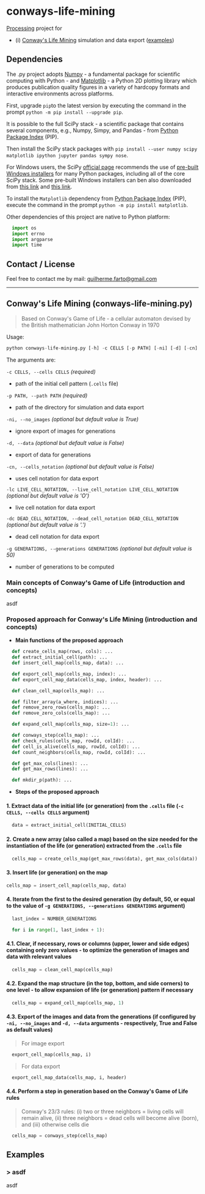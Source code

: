 # conways-life-mining

[Processing](https://processing.org/) project for

* (i) [Conway's Life Mining](#conways-life-mining) simulation and data export ([examples](#all-examples))

## Dependencies

The .py project adopts [Numpy](http://www.numpy.org/) - a fundamental package for scientific computing with Python - and [Matplotlib](http://matplotlib.org/) - a Python 2D plotting library which produces publication quality figures in a variety of hardcopy formats and interactive environments across platforms.

First, upgrade `pip`to the latest version by executing the command in the prompt `python -m pip install --upgrade pip`.

It is possible to the full SciPy stack - a scientific package that contains several components, e.g., Numpy, Simpy, and Pandas - from [Python Package Index](https://pypi.python.org/pypi/pip) (PIP).

Then install the SciPy stack packages with `pip install --user numpy scipy matplotlib ipython jupyter pandas sympy nose`.

For Windows users, the SciPy [official page](https://www.scipy.org/install.html) recommends the use of [pre-built Windows installers](http://www.lfd.uci.edu/~gohlke/pythonlibs/) for many Python packages, including all of the core SciPy stack. Some pre-built Windows installers can ben also downloaded from [this link](https://sourceforge.net/projects/scipy/) and [this link](https://sourceforge.net/projects/scipy/files/scipy/0.16.1/).

To install the `Matplotlib` dependency from [Python Package Index](https://pypi.python.org/pypi/pip) (PIP), execute the command in the prompt `python -m pip install matplotlib`.

Other dependencies of this project are native to Python platform:

```python
  import os
  import errno
  import argparse
  import time
```

## Contact / License

Feel free to contact me by mail: guilherme.farto@gmail.com

---

<a name="conways-life-mining"></a>
## Conway's Life Mining (conways-life-mining.py)
> Based on Conway's Game of Life - a cellular automaton devised by the British mathematician John Horton Conway in 1970

Usage:
```python
python conways-life-mining.py [-h] -c CELLS [-p PATH] [-ni] [-d] [-cn] [-lc LIVE_CELL_NOTATION] [-dc DEAD_CELL_NOTATION] [-g GENERATIONS]
```

The arguments are:

`-c CELLS, --cells CELLS` *(required)*
* path of the initial cell pattern (`.cells` file)

`-p PATH, --path PATH` *(required)*
* path of the directory for simulation and data export

`-ni, --no_images` *(optional but default value is True)*
* ignore export of images for generations

`-d, --data` *(optional but default value is False)*
* export of data for generations

`-cn, --cells_notation` *(optional but default value is False)*
* uses cell notation for data export

`-lc LIVE_CELL_NOTATION, --live_cell_notation LIVE_CELL_NOTATION` *(optional but default value is 'O')*
* live cell notation for data export

`-dc DEAD_CELL_NOTATION, --dead_cell_notation DEAD_CELL_NOTATION` *(optional but default value is '.')*
* dead cell notation for data export

`-g GENERATIONS, --generations GENERATIONS` *(optional but default value is 50)*
* number of generations to be computed

### Main concepts of Conway's Game of Life (introduction and concepts)

asdf

### Proposed approach for Conway's Life Mining (introduction and concepts)

* **Main functions of the proposed approach**

```python
  def create_cells_map(rows, cols): ...
  def extract_initial_cell(path): ...
  def insert_cell_map(cells_map, data): ...

  def export_cell_map(cells_map, index): ...
  def export_cell_map_data(cells_map, index, header): ...

  def clean_cell_map(cells_map): ...

  def filter_array(a_where, indices): ...
  def remove_zero_rows(cells_map): ...
  def remove_zero_cols(cells_map): ...

  def expand_cell_map(cells_map, size=1): ...

  def conways_step(cells_map): ...
  def check_rules(cells_map, rowId, colId): ...
  def cell_is_alive(cells_map, rowId, colId): ...
  def count_neighbors(cells_map, rowId, colId): ...

  def get_max_cols(lines): ...
  def get_max_rows(lines): ...

  def mkdir_p(path): ...
```

* **Steps of the proposed approach**

#### 1. Extract data of the initial life (or generation) from the `.cells` file (`-c CELLS, --cells CELLS` argument)

```python
  data = extract_initial_cell(INITIAL_CELLS)
```

#### 2. Create a new array (also called a map) based on the size needed for the instantiation of the life (or generation) extracted from the `.cells` file

```python
  cells_map = create_cells_map(get_max_rows(data), get_max_cols(data))
```

#### 3. Insert life (or generation) on the map

```python
cells_map = insert_cell_map(cells_map, data)
```

#### 4. Iterate from the first to the desired generation (by default, 50, or equal to the value of `-g GENERATIONS, --generations GENERATIONS` argument)

```python
  last_index = NUMBER_GENERATIONS

  for i in range(1, last_index + 1):
```

#### 4.1. Clear, if necessary, rows or columns (upper, lower and side edges) containing only zero values - to optimize the generation of images and data with relevant values

```python
  cells_map = clean_cell_map(cells_map)
```

#### 4.2. Expand the map structure (in the top, bottom, and side corners) to one level - to allow expansion of life (or generation) pattern if necessary

```python
  cells_map = expand_cell_map(cells_map, 1)
```

#### 4.3. Export of the images and data from the generations (if configured by `-ni, --no_images` and `-d, --data` arguments - respectively, True and False as default values)

> For image export

```python
  export_cell_map(cells_map, i)
```

> For data export

```python
  export_cell_map_data(cells_map, i, header)
```

#### 4.4. Perform a step in generation based on the Conway's Game of Life rules

> Conway's 23/3 rules: (i) two or three neighbors = living cells will remain alive, (ii) three neighbors = dead cells will become alive (born), and (iii) otherwise cells die

```python
  cells_map = conways_step(cells_map)
```

<a name="all-examples"></a>
## Examples

<a name="conways-life-mining-examples-1"></a>
### > asdf

asdf

